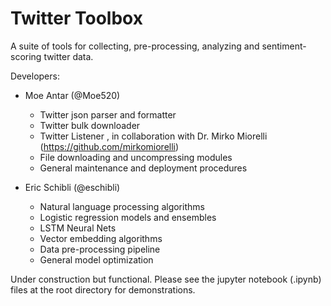 
# Twitter Toolbox

A suite of tools for collecting, pre-processing, analyzing and sentiment-scoring twitter data.

Developers:
* Moe Antar (@Moe520) 
    * Twitter json parser and formatter
    * Twitter bulk downloader 
    * Twitter Listener , in collaboration with Dr. Mirko Miorelli (https://github.com/mirkomiorelli)
    * File downloading and uncompressing modules
    * General maintenance and deployment procedures
    
* Eric Schibli (@eschibli)
    * Natural language processing algorithms
    * Logistic regression models and ensembles
    * LSTM Neural Nets
    * Vector embedding algorithms
    * Data pre-processing pipeline
    * General model optimization

Under construction but functional. Please see the jupyter notebook (.ipynb) files at the root directory for demonstrations.  
